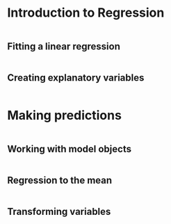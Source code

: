 # Introduction to Regression

```python

```

## Fitting a linear regression

```python

```

## Creating explanatory variables

```python

```

# Making predictions

```python

```

## Working with model objects

```python

```

## Regression to the mean

```python

```

## Transforming variables

```python

```
